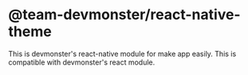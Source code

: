 # @team-devmonster/react-native-theme
This is devmonster's react-native module for make app easily. This is compatible with devmonster's react module.
